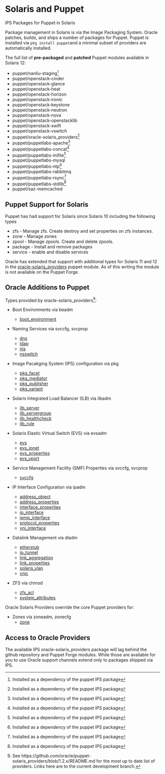 # Solaris and Puppet

IPS Packages for Puppet in Solaris

Package management in Solaris is via the Image Packaging System.
Oracle patches, builds, and ships a number of packages for Puppet. Puppet is
installed via `pkg install puppet`and a minimal subset of providers are
automatically installed.

The full list of **pre-packaged** and **patched** Puppet modules available in
Solaris 12:

* puppet\/nanliu-staging[^1]
* puppet\/openstack-cinder
* puppet\/openstack-glance
* puppet\/openstack-heat
* puppet\/openstack-horizon
* puppet\/openstack-ironic
* puppet\/openstack-keystone
* puppet\/openstack-neutron
* puppet\/openstack-nova
* puppet\/openstack-openstacklib
* puppet\/openstack-swift
* puppet\/openstack-vswitch
* puppet\/oracle-solaris\_providers[^1]
* puppet\/puppetlabs-apache[^1]
* puppet\/puppetlabs-concat[^1]
* puppet\/puppetlabs-inifile[^1]
* puppet\/puppetlabs-mysql
* puppet\/puppetlabs-ntp[^1]
* puppet\/puppetlabs-rabbitmq
* puppet\/puppetlabs-rsync[^1]
* puppet\/puppetlabs-stdlib[^1]
* puppet\/saz-memcached

## Puppet Support for Solaris

Puppet has had support for Solaris since Solaris 10 including the following types

* zfs - Manage zfs. Create destroy and set properties on zfs instances.
* zone - Manage zones
* zpool - Manage zpools. Create and delete zpools.
* package - Install and remove packages
* service - enable and disable services

Oracle has extended that support with additional types for Solaris 11 and 12 in
the
[oracle-solaris\_providers](https://github.com/oracle/puppet-solaris_providers)
puppet module. As of this writing the module is not available on the Puppet
Forge.

## Oracle Additions to Puppet

Types provided by oracle-solaris\_providers[^2]:
* Boot Environments via beadm

  * [boot\_environment](https://github.com/oracle/puppet-solaris_providers/blob/1.2.x/doc/boot_environment.md)

* Naming Services via svccfg, svcprop

  * [dns](https://github.com/oracle/puppet-solaris_providers/blob/1.2.x/doc/dns.md)
  * [ldap](https://github.com/oracle/puppet-solaris_providers/blob/1.2.x/doc/ldap.md)
  * [nis](https://github.com/oracle/puppet-solaris_providers/blob/1.2.x/doc/nis.md)
  * [nsswitch](https://github.com/oracle/puppet-solaris_providers/blob/1.2.x/doc/nsswitch.md)

* Image Pacakging System \(IPS\) configuration via pkg
  * [pkg\_facet](https://github.com/oracle/puppet-solaris_providers/blob/1.2.x/doc/pkg_facet.md)
  * [pkg\_mediator](https://github.com/oracle/puppet-solaris_providers/blob/1.2.x/doc/pkg_mediator.md)
  * [pkg\_publisher](https://github.com/oracle/puppet-solaris_providers/blob/1.2.x/doc/pkg_publisher.md)
  * [pkg\_variant](https://github.com/oracle/puppet-solaris_providers/blob/1.2.x/doc/pkg_variant.md)

* Solaris Integrated Load Balancer \(ILB\) via ilbadm
  * [ilb\_server](https://github.com/oracle/puppet-solaris_providers/blob/1.2.x/doc/ilb_server.md)
  * [ilb\_servergroup](https://github.com/oracle/puppet-solaris_providers/blob/1.2.x/doc/ilb_servergroup.md)
  * [ilb\_healthcheck](https://github.com/oracle/puppet-solaris_providers/blob/1.2.x/doc/ilb_healthcheck.md)
  * [ilb\_rule](https://github.com/oracle/puppet-solaris_providers/blob/1.2.x/doc/ilb_rule.md)

* Solaris Elastic Virtual Switch \(EVS\) via evsadm
  * [evs](https://github.com/oracle/puppet-solaris_providers/blob/1.2.x/doc/evs.md)
  * [evs\_ipnet](https://github.com/oracle/puppet-solaris_providers/blob/1.2.x/doc/evs_ipnet.md)
  * [evs\_properties](https://github.com/oracle/puppet-solaris_providers/blob/1.2.x/doc/evs_properties.md)
  * [evs\_vport](https://github.com/oracle/puppet-solaris_providers/blob/1.2.x/doc/evs_vport.md)

* Service Management Facility \(SMF\) Properties via svccfg, svcprop
  * [svccfg](https://github.com/oracle/puppet-solaris_providers/blob/1.2.x/doc/svccfg.md)

* IP Interface Configuration via ipadm
  * [address\_object](https://github.com/oracle/puppet-solaris_providers/blob/1.2.x/doc/address_object.md)
  * [address\_properties](https://github.com/oracle/puppet-solaris_providers/blob/1.2.x/doc/address_properties.md)
  * [interface\_properties](https://github.com/oracle/puppet-solaris_providers/blob/1.2.x/doc/interface_properties.md)
  * [ip\_interface](https://github.com/oracle/puppet-solaris_providers/blob/1.2.x/doc/ip_interface.md)
  * [ipmp\_interface](https://github.com/oracle/puppet-solaris_providers/blob/1.2.x/doc/ipmp_interface.md)
  * [protocol\_properties](https://github.com/oracle/puppet-solaris_providers/blob/1.2.x/doc/protocol_properties.md)
  * [vni\_interface](https://github.com/oracle/puppet-solaris_providers/blob/1.2.x/doc/vni_interface.md)

* Datalink Management via dladm
  * [etherstub](https://github.com/oracle/puppet-solaris_providers/blob/1.2.x/doc/etherstub.md)
  * [ip\_tunnel](https://github.com/oracle/puppet-solaris_providers/blob/1.2.x/doc/ip_tunnel.md)
  * [link\_aggregation](https://github.com/oracle/puppet-solaris_providers/blob/1.2.x/doc/link_aggregation.md)
  * [link\_properties](https://github.com/oracle/puppet-solaris_providers/blob/1.2.x/doc/link_properties.md)
  * [solaris\_vlan](https://github.com/oracle/puppet-solaris_providers/blob/1.2.x/doc/solaris_vlan.md)
  * [vnic](https://github.com/oracle/puppet-solaris_providers/blob/1.2.x/doc/vnic.md)

* ZFS via chmod
  * [zfs\_acl](https://github.com/oracle/puppet-solaris_providers/blob/1.2.x/doc/zfs_acl.md)
  * [system\_attributes](https://github.com/oracle/puppet-solaris_providers/blob/1.2.x/doc/system_attributes.md)


Oracle Solaris Providers override the core Puppet providers for:

* Zones via zoneadm, zonecfg
  * [zone](https://github.com/oracle/puppet-solaris_providers/blob/1.2.x/doc/zone.md)


## Access to Oracle Providers

The available IPS oracle-solaris\_providers package will lag behind the github repository and Puppet Forge modules. While those are available for you to use Oracle support channels extend only to packages shipped via IPS.

[^1]: Installed as a dependency of the puppet IPS package

[^2]: See https:\/\/github.com\/oracle\/puppet-solaris\_providers\/blob\/1.2.x\/README.md for the most up to date list of providers. Links here are to the current development branch.

